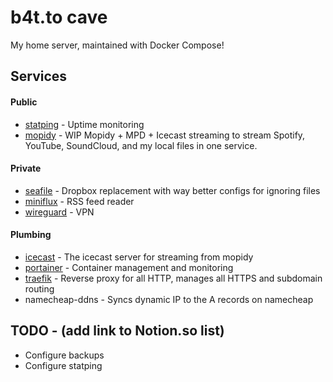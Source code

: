 # b4t.to cave

My home server, maintained with Docker Compose!

## Services
#### Public
* [statping](statping.b4t.to) - Uptime monitoring
* [mopidy](mopidy.b4t.to) - WIP Mopidy + MPD + Icecast streaming to stream Spotify, YouTube, SoundCloud, and my local files in one service.

#### Private
* [seafile](seafile.b4t.to) - Dropbox replacement with way better configs for ignoring files
* [miniflux](miniflux.b4t.to) - RSS feed reader
* [wireguard](b4t.to:51820) - VPN

#### Plumbing
* [icecast](icecast.b4t.to) - The icecast server for streaming from mopidy
* [portainer](portainer.b4t.to) - Container management and monitoring
* [traefik](traefik.b4t.to) - Reverse proxy for all HTTP, manages all HTTPS and subdomain routing
* namecheap-ddns - Syncs dynamic IP to the A records on namecheap

## TODO - (add link to Notion.so list)
* Configure backups
* Configure statping